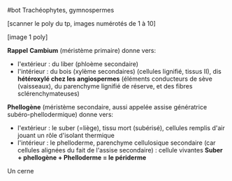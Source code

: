 #bot
Trachéophytes, gymnospermes

[scanner le poly du tp, images numérotés de 1 à 10]

[image 1 poly]

**Rappel** 
**Cambium** (méristème primaire) donne vers:
- l'extérieur : du liber (phloème secondaire)
- l'intérieur : du bois (xylème secondaires)  (cellules lignifié, tissus II), dis **hétéroxylé chez les angiospermes** (éléments conducteurs de sève (vaisseaux), du parenchyme lignifié de réserve, et des fibres sclérenchymateuses)

**Phellogène** (méristème secondaire, aussi appelée assise génératrice subéro-phellodermique) donne vers:
- l'extérieur : le suber (=liège), tissu mort (subérisé), cellules remplis d'air jouant un rôle d'isolant thermique
- l'intérieur : le phelloderme, parenchyme cellulosique secondaire (car cellules alignées du fait de l'assise secondaire) : cellule vivantes
**Suber + phellogène + Phelloderme = le périderme**

Un cerne 